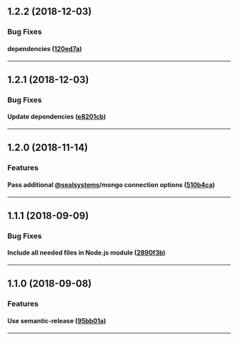 ## 1.2.2 (2018-12-03)

### Bug Fixes


#### dependencies ([120ed7a](https://github.com/sealsystems/node-mongo-notification/commit/120ed7a))



---

## 1.2.1 (2018-12-03)

### Bug Fixes


#### Update dependencies ([e8201cb](https://github.com/sealsystems/node-mongo-notification/commit/e8201cb))



---

## 1.2.0 (2018-11-14)

### Features


#### Pass additional [@sealsystems](https://github.com/sealsystems)/mongo connection options ([510b4ca](https://github.com/sealsystems/node-mongo-notification/commit/510b4ca))



---

## 1.1.1 (2018-09-09)

### Bug Fixes


#### Include all needed files in Node.js module ([2890f3b](https://github.com/sealsystems/node-mongo-notification/commit/2890f3b))



---

## 1.1.0 (2018-09-08)

### Features


#### Use semantic-release ([95bb01a](https://github.com/sealsystems/node-mongo-notification/commit/95bb01a))



---
